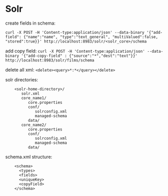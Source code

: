 # Solr

create fields in schema:

    curl -X POST -H 'Content-type:application/json' --data-binary '{"add-field": {"name":"name", "type":"text_general", "multiValued":false, "stored":true}}' http://localhost:8983/solr/<solr_core>/schema

add copy field:
`curl -X POST -H 'Content-type:application/json' --data-binary '{"add-copy-field" : {"source":"*","dest":"text"}}' http://localhost:8983/solr/films/schema`

delete all xml: `<delete><query>*:*</query></delete>`

solr directories:
```
    <solr-home-directory>/
       solr.xml
       core_name1/
          core.properties
          conf/
             solrconfig.xml
             managed-schema
          data/
       core_name2/
          core.properties
          conf/
             solrconfig.xml
             managed-schema
          data/
```
schema.xml structure:

```
    <schema>
      <types>
      <fields>
      <uniqueKey>
      <copyField>
    </schema>
```